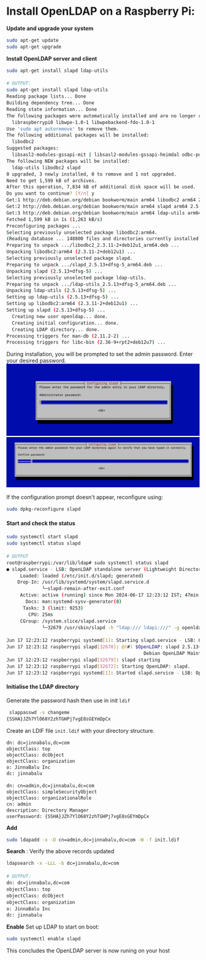  # Install OpenLDAP on a Raspberry Pi:
 
**Update and upgrade your system**

```bash
sudo apt-get update
sudo apt-get upgrade
```

**Install OpenLDAP server and client**

```bash
sudo apt-get install slapd ldap-utils

# OUTPUT:
sudo apt-get install slapd ldap-utils
Reading package lists... Done
Building dependency tree... Done
Reading state information... Done
The following packages were automatically installed and are no longer required:
  libraspberrypi0 libwpe-1.0-1 libwpebackend-fdo-1.0-1
Use 'sudo apt autoremove' to remove them.
The following additional packages will be installed:
  libodbc2
Suggested packages:
  libsasl2-modules-gssapi-mit | libsasl2-modules-gssapi-heimdal odbc-postgresql tdsodbc
The following NEW packages will be installed:
  ldap-utils libodbc2 slapd
0 upgraded, 3 newly installed, 0 to remove and 1 not upgraded.
Need to get 1,599 kB of archives.
After this operation, 7,834 kB of additional disk space will be used.
Do you want to continue? [Y/n] y
Get:1 http://deb.debian.org/debian bookworm/main arm64 libodbc2 arm64 2.3.11-2+deb12u1 [132 kB]
Get:2 http://deb.debian.org/debian bookworm/main arm64 slapd arm64 2.5.13+dfsg-5 [1,329 kB]
Get:3 http://deb.debian.org/debian bookworm/main arm64 ldap-utils arm64 2.5.13+dfsg-5 [138 kB]
Fetched 1,599 kB in 1s (1,263 kB/s) 
Preconfiguring packages ...
Selecting previously unselected package libodbc2:arm64.
(Reading database ... 148800 files and directories currently installed.)
Preparing to unpack .../libodbc2_2.3.11-2+deb12u1_arm64.deb ...
Unpacking libodbc2:arm64 (2.3.11-2+deb12u1) ...
Selecting previously unselected package slapd.
Preparing to unpack .../slapd_2.5.13+dfsg-5_arm64.deb ...
Unpacking slapd (2.5.13+dfsg-5) ...
Selecting previously unselected package ldap-utils.
Preparing to unpack .../ldap-utils_2.5.13+dfsg-5_arm64.deb ...
Unpacking ldap-utils (2.5.13+dfsg-5) ...
Setting up ldap-utils (2.5.13+dfsg-5) ...
Setting up libodbc2:arm64 (2.3.11-2+deb12u1) ...
Setting up slapd (2.5.13+dfsg-5) ...
  Creating new user openldap... done.
  Creating initial configuration... done.
  Creating LDAP directory... done.
Processing triggers for man-db (2.11.2-2) ...
Processing triggers for libc-bin (2.36-9+rpt2+deb12u7) ...
```
During installation, you will be prompted to set the admin password. Enter your desired password.
![admin-password](https://github.com/jinnabaalu/openldap-tutorial/blob/main/screenshots/admin-password.png)
![confirm password](https://github.com/jinnabaalu/openldap-tutorial/blob/main/screenshots/confirm-password.png)



If the configuration prompt doesn't appear, reconfigure using:
```bash
sudo dpkg-reconfigure slapd
```

#### Start and check the status

```bash
sudo systemctl start slapd
sudo systemctl status slapd

# OUTPUT
root@raspberrypi:/var/lib/ldap# sudo systemctl status slapd
● slapd.service - LSB: OpenLDAP standalone server (Lightweight Directory Access Protocol)
     Loaded: loaded (/etc/init.d/slapd; generated)
    Drop-In: /usr/lib/systemd/system/slapd.service.d
             └─slapd-remain-after-exit.conf
     Active: active (running) since Mon 2024-06-17 12:23:12 IST; 47min ago
       Docs: man:systemd-sysv-generator(8)
      Tasks: 3 (limit: 9253)
        CPU: 25ms
     CGroup: /system.slice/slapd.service
             └─32679 /usr/sbin/slapd -h "ldap:/// ldapi:///" -g openldap -u openldap -F /etc/ldap/slapd.d

Jun 17 12:23:12 raspberrypi systemd[1]: Starting slapd.service - LSB: OpenLDAP standalone server (Lightweight Directory Access Protocol)...
Jun 17 12:23:12 raspberrypi slapd[32678]: @(#) $OpenLDAP: slapd 2.5.13+dfsg-5 (Feb  8 2023 01:56:12) $
                                                  Debian OpenLDAP Maintainers <pkg-openldap-devel@lists.alioth.debian.org>
Jun 17 12:23:12 raspberrypi slapd[32679]: slapd starting
Jun 17 12:23:12 raspberrypi slapd[32672]: Starting OpenLDAP: slapd.
Jun 17 12:23:12 raspberrypi systemd[1]: Started slapd.service - LSB: OpenLDAP standalone server (Lightweight Directory Access Protocol).
```
#### Initialise the LDAP directory

Generate the password hash then use in init `ldif`

```bash
 slappasswd -s changeme 
{SSHA}JZh7YlO68Y2zhTGHPj7vgE8sGEYmDpCx
```

Create an LDIF file `init.ldif` with your directory structure. 

```ldif
dn: dc=jinnabalu,dc=com
objectClass: top
objectClass: dcObject
objectClass: organization
o: JinnaBalu Inc
dc: jinnabalu

dn: cn=admin,dc=jinnabalu,dc=com
objectClass: simpleSecurityObject
objectClass: organizationalRole
cn: admin
description: Directory Manager
userPassword: {SSHA}JZh7YlO68Y2zhTGHPj7vgE8sGEYmDpCx
```

**Add**

```bash
sudo ldapadd -x -D cn=admin,dc=jinnabalu,dc=com -W -f init.ldif
```

**Search** : Verify the above records updated
```bash
ldapsearch -x -LLL -b dc=jinnabalu,dc=com

# OUTPUT:
dn: dc=jinnabalu,dc=com
objectClass: top
objectClass: dcObject
objectClass: organization
o: JinnaBalu Inc
dc: jinnabalu
```

**Enable**
Set up LDAP to start on boot:
```bash
sudo systemctl enable slapd
```
This concludes the OpenLDAP server is now runing on your host
